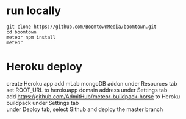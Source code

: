 # run locally
```
git clone https://github.com/BoomtownMedia/boomtown.git
cd boomtown
meteor npm install
meteor
```

# Heroku deploy
create Heroku app
add mLab mongoDB addon under Resources tab<br />
set ROOT_URL to herokuapp domain address under Settings tab<br />
add https://github.com/AdmitHub/meteor-buildpack-horse to Heroku buildpack under Settings tab<br />
under Deploy tab, select Github and deploy the master branch<br />



